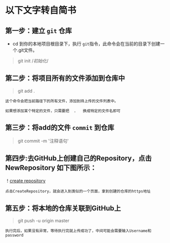  # 以下文字转自简书

第一步：建立 `git` 仓库
----

* cd 到你的本地项目根目录下，执行 ` git `指令，此命令会在当前的目录下创建一个.git文件。

> git init /*初始化*/

第二步：将项目所有的文件添加到仓库中
----

> git add .

	这个命令会把当前路径下的所有文件，添加到待上传的文件列表中。

	如果想添加某个特定的文件，只需要把  .   换成特定的文件名即可

第三步：将add的文件 ` commit ` 到仓库
----

> git commit -m '注释语句'

第四步:去GitHub上创建自己的Repository，点击NewRepository 如下图所示：
----

！[create repository]('./image.png')

	点击CreateRepository，就会进入到类似的一个页面，拿到创建的仓库的https地址

第五步：将本地的仓库关联到GitHub上
----

> git push -u origin master

	执行完后，如果没有异常，等待执行完就上传成功了，中间可能会需要输入Username和password

